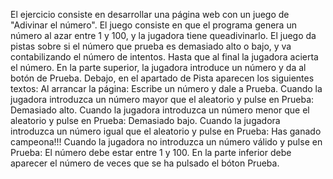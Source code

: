 El ejercicio consiste en desarrollar una página web con un juego de "Adivinar el número".
El juego consiste en que el programa genera un número al azar entre 1 y 100, y la jugadora tiene queadivinarlo. El juego da pistas sobre si el número que prueba es demasiado alto o bajo, y va contabilizando el número de intentos. Hasta que al final la jugadora acierta el número.
En la parte superior, la jugadora introduce un número y da al botón de Prueba.
Debajo, en el apartado de Pista aparecen los siguientes textos:
Al arrancar la página: Escribe un número y dale a Prueba.
Cuando la jugadora introduzca un número mayor que el aleatorio y pulse en Prueba:
Demasiado alto.
Cuando la jugadora introduzca un número menor que el aleatorio y pulse en Prueba:
Demasiado bajo.
Cuando la jugadora introduzca un número igual que el aleatorio y pulse en Prueba: Has ganado campeona!!!
Cuando la jugadora no introduzca un número válido y pulse en Prueba: El número debe estar
entre 1 y 100.
En la parte inferior debe aparecer el número de veces que se ha pulsado el bóton Prueba.

